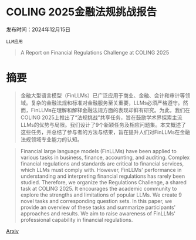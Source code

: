 # COLING 2025金融法规挑战报告

发布时间：2024年12月15日

`LLM应用`

> A Report on Financial Regulations Challenge at COLING 2025

# 摘要

> 金融大型语言模型（FinLLMs）已广泛应用于商业、金融、会计和审计等领域。复杂的金融法规和标准对金融服务至关重要，LLMs必须严格遵守。然而，FinLLMs在理解和解释金融法规方面的表现却鲜有研究。为此，我们在COLING 2025上推出了“法规挑战”共享任务，旨在鼓励学术界探索主流LLMs的优势与局限。我们设计了9个新颖任务及相应问题集。本文概述了这些任务，并总结了参与者的方法与结果，旨在提升人们对FinLLMs在金融法规领域专业能力的认知。

> Financial large language models (FinLLMs) have been applied to various tasks in business, finance, accounting, and auditing. Complex financial regulations and standards are critical to financial services, which LLMs must comply with. However, FinLLMs' performance in understanding and interpreting financial regulations has rarely been studied. Therefore, we organize the Regulations Challenge, a shared task at COLING 2025. It encourages the academic community to explore the strengths and limitations of popular LLMs. We create 9 novel tasks and corresponding question sets. In this paper, we provide an overview of these tasks and summarize participants' approaches and results. We aim to raise awareness of FinLLMs' professional capability in financial regulations.

[Arxiv](https://arxiv.org/abs/2412.11159)